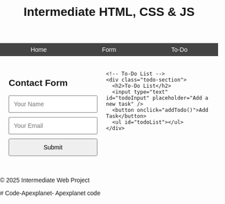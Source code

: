 <!DOCTYPE html>
<html lang="en">
<head>
  <meta charset="UTF-8" />
  <meta name="viewport" content="width=device-width, initial-scale=1.0"/>
  <title>Intermediate Web Project</title>
  <style>
    body {
      font-family: Arial, sans-serif;
      margin: 0;
      padding: 0;
      box-sizing: border-box;
    }

    header, footer {
      background: #333;
      color: white;
      padding: 1em;
      text-align: center;
    }

    nav {
      display: flex;
      justify-content: space-around;
      background-color: #444;
      padding: 0.5em;
    }

    nav a {
      color: white;
      text-decoration: none;
    }

    .container {
      display: grid;
      grid-template-columns: 1fr 2fr;
      gap: 20px;
      padding: 20px;
    }

    form {
      display: flex;
      flex-direction: column;
      gap: 10px;
    }

    input, button {
      padding: 10px;
      font-size: 1em;
    }

    .todo-section {
      margin-top: 20px;
    }

    ul {
      list-style: none;
      padding: 0;
    }

    ul li {
      background: #eee;
      margin: 5px 0;
      padding: 10px;
      display: flex;
      justify-content: space-between;
    }

    @media (max-width: 768px) {
      .container {
        grid-template-columns: 1fr;
      }
    }
  </style>
</head>
<body>
  <header>
    <h1>Intermediate HTML, CSS & JS</h1>
  </header>

  <nav>
    <a href="#">Home</a>
    <a href="#">Form</a>
    <a href="#">To-Do</a>
  </nav>

  <div class="container">
    <!-- Contact Form -->
    <div>
      <h2>Contact Form</h2>
      <form id="contactForm">
        <input type="text" id="name" placeholder="Your Name" required />
        <input type="email" id="email" placeholder="Your Email" required />
        <button type="submit">Submit</button>
      </form>
    </div>

    <!-- To-Do List -->
    <div class="todo-section">
      <h2>To-Do List</h2>
      <input type="text" id="todoInput" placeholder="Add a new task" />
      <button onclick="addTodo()">Add Task</button>
      <ul id="todoList"></ul>
    </div>
  </div>

  <footer>
    <p>&copy; 2025 Intermediate Web Project</p>
  </footer>

  <script>
    // Form validation
    document.getElementById('contactForm').addEventListener('submit', function(e) {
      const name = document.getElementById('name').value.trim();
      const email = document.getElementById('email').value.trim();
      const emailRegex = /^[^@\s]+@[^@\s]+\.[^@\s]+$/;

      if (!name || !email) {
        alert("All fields are required.");
        e.preventDefault();
      } else if (!emailRegex.test(email)) {
        alert("Please enter a valid email address.");
        e.preventDefault();
      }
    });

    // To-do list logic
    function addTodo() {
      const input = document.getElementById('todoInput');
      const task = input.value.trim();
      if (task === '') return;

      const li = document.createElement('li');
      li.innerHTML = `${task} <button onclick="this.parentElement.remove()">Delete</button>`;
      document.getElementById('todoList').appendChild(li);
      input.value = '';
    }
  </script>
</body>
</html># Code-Apexplanet-
Apexplanet code 
